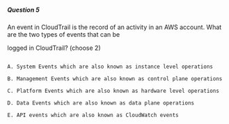 ##### Question 5

An event in CloudTrail is the record of an activity in an AWS account. What are
the two types of events that can be

logged in CloudTrail? (choose 2)

```

A. System Events which are also known as instance level operations

B. Management Events which are also known as control plane operations

C. Platform Events which are also known as hardware level operations

D. Data Events which are also known as data plane operations

E. API events which are also known as CloudWatch events

```

